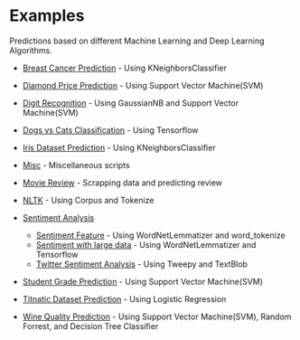 # Examples

Predictions based on different Machine Learning and Deep Learning Algorithms.

* [Breast Cancer Prediction](https://github.com/chinmaybhardwaj/Python/tree/master/Examples/Breast%20Cancer%20Prediction) - Using KNeighborsClassifier

* [Diamond Price Prediction](https://github.com/chinmaybhardwaj/Python/tree/master/Examples/Diamond%20Price%20Prediction) - Using Support Vector Machine(SVM)

* [Digit Recognition](https://github.com/chinmaybhardwaj/Python/tree/master/Examples/Digit%20Recognition) - Using GaussianNB and Support Vector Machine(SVM)

* [Dogs vs Cats Classification](https://github.com/chinmaybhardwaj/Python/tree/master/Examples/Dogs%20vs%20Cats%20Prediction) - Using Tensorflow

* [Iris Dataset Prediction](https://github.com/chinmaybhardwaj/Python/tree/master/Examples/Iris%20Dataset%20Prediction) - Using KNeighborsClassifier

* [Misc](https://github.com/chinmaybhardwaj/Python/tree/master/Examples/Misc) - Miscellaneous scripts

* [Movie Review](https://github.com/chinmaybhardwaj/Python/tree/master/Examples/Movie%20Review/year_parsing) - Scrapping data and predicting review

* [NLTK](https://github.com/chinmaybhardwaj/Python/tree/master/Examples/NLTK) - Using Corpus and Tokenize

* [Sentiment Analysis](https://github.com/chinmaybhardwaj/Python/tree/master/Examples/Sentiment%20Analysis)
  * [Sentiment Feature](https://github.com/chinmaybhardwaj/Python/tree/master/Examples/Sentiment%20Analysis/Sentiment%20Feature) - Using WordNetLemmatizer and word_tokenize
  * [Sentiment with large data](https://github.com/chinmaybhardwaj/Python/tree/master/Examples/Sentiment%20Analysis/Sentiment%20with%20large%20data) - Using WordNetLemmatizer and Tensorflow
  * [Twitter Sentiment Analysis](https://github.com/chinmaybhardwaj/Python/tree/master/Examples/Sentiment%20Analysis/Twitter%20Sentiment%20Analysis) - Using Tweepy and TextBlob

* [Student Grade Prediction](https://github.com/chinmaybhardwaj/Python/tree/master/Examples/Student%20Grade%20Prediction) - Using Support Vector Machine(SVM)

* [Titnatic Dataset Prediction](https://github.com/chinmaybhardwaj/Python/tree/master/Examples/Titanic%20Dataset%20Prediction) - Using Logistic Regression

* [Wine Quality Prediction](https://github.com/chinmaybhardwaj/Python/tree/master/Examples/Wine%20Quality%20Prediction) - Using Support Vector Machine(SVM), Random Forrest, and Decision Tree Classifier
